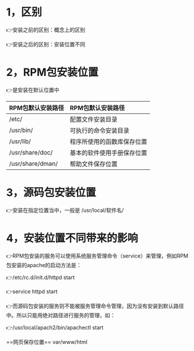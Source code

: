 # 1，区别

:point_right:安装之前的区别：概念上的区别

:point_right:安装之后的区别：安装位置不同

# 2，RPM包安装位置

:point_right:是安装在默认位置中

| RPM包默认安装路径 | RPM包默认安装路径          |
| :---------------- | :------------------------- |
| /etc/             | 配置文件安装目录           |
| /usr/bin/         | 可执行的命令安装目录       |
| /usr/lib/         | 程序所使用的函数库保存位置 |
| /usr/share/doc/   | 基本的软件使用手册保存位置 |
| /usr/share/dman/  | 帮助文件保存位置           |

# 3，源码包安装位置

:point_right:安装在指定位置当中，一般是 /usr/local/软件名/

# 4，安装位置不同带来的影响

:point_right:RPM包安装的服务可以使用系统服务管理命令（service）来管理，例如RPM包安装的apache的启动方法是：

:point_right:/etc/rc.d/init.d/httpd start

:point_right:service httpd start

:point_right:而源码包安装的服务则不能被服务管理命令管理，因为没有安装到默认路径中。所以只能用绝对路径进行服务的管理，如：

:point_right:/usr/local/apach2/bin/apachectl start

==网页保存位置==   var/www/html